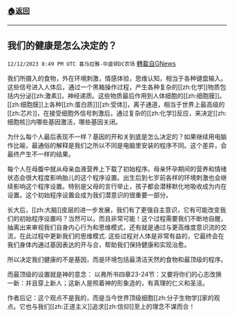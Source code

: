 ###  [:house:返回](README.md)
---


## 我们的健康是怎么决定的？
`12/12/2023 8:49 PM UTC 喜马拉雅-华盛顿DC农场` [轉載自GNews](https://gnews.org/articles/2101777)

我们所摄入的食物，外在环境刺激，情感体验，思维认知，相当于各种键盘输入。这些信号进入人体后，通过一个黑箱操作过程，产生各种复杂的[[zh:化学]]物质包括内分泌[[zh:激素]]，神经递质。这些物质最后作用到人体细胞的[[zh:细胞膜]]。[[zh:细胞膜]]上各种[[zh:蛋白质]][[zh:受体]]，离子通道，相当于世界上最高级的[[zh:芯片]]，在接受细胞外信号刺激后，通过复杂的[[zh:化学]]反应，来决定[[zh:细胞核]]内哪些基因激活，哪些基因关闭。

为什么每个人最后表现不一样？基因的开和关到底是怎么决定的？如果继续用电脑作比喻，最通俗的解释是我们之所以不同是电脑里安装的程序不同。这个差异，会最终产生不一样的结果。

每个人在母腹中就从母亲血液营养上下载了初始程序。母亲怀孕期间的营养和情绪状态会很大程度影响胎儿的这个程序设置。出生后到七岁前各样的环境刺激也会继续影响这个程序设置。特别是父母的言行举止，孩子都会潜移默化地吸收成为内在设置。这个初始程序设置会成为我们潜意识的很重要一部分。

长大后，[[zh:大脑]]皮层的进一步发展，我们有了更强自主意识，它有可能改变我们的初始程序设置吗？当然可以，而且非常可能！这个过程需要我们不断地自醒，抽离出来审视我们自身内心行为和思维模式，还有就是通过与更高维度意识流的交流，在此过程中更新我们的思维模式. 这些过程对人体是非常有益的，它最终会在我们身体内通过基因表达的开与合，帮助我们保持健康和实现治愈。

所以决定我们健康的不是基因，而是环境包括最清洁天然的食物和最顶级的程序。

而最顶级的设置就是神的意念：
以弗所书四章23-24节：又要将你们的心志改换一新：并且穿上新人；这新人是照着神的形象造的，有真理的仁义和圣洁。

作者后记：这个观点不是我的，而是当今世界顶级细胞[[zh:分子生物学]]家的观点。它也与我们[[zh:正道主义]]追求[[zh:信仰]]至上的理念不谋而合！
